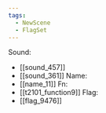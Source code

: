 ```yaml
---
tags:
  - NewScene
  - FlagSet
---
```

Sound:
- [[sound_457]]
- [[sound_361]]
Name:
- [[name_11]]
Fn:
- [[t2101_function9]]
Flag:
- [[flag_9476]]
